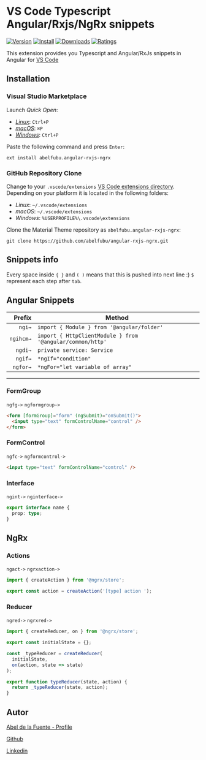 # VS Code Typescript Angular/Rxjs/NgRx snippets

[![Version](https://vsmarketplacebadge.apphb.com/version-short/abelfubu.abelfubu-dark.svg)](https://vsmarketplacebadge.apphb.com/version-short/abelfubu.abelfubu-dark.svg)
[![Install](https://vsmarketplacebadge.apphb.com/installs/abelfubu.abelfubu-dark.svg)](https://vsmarketplacebadge.apphb.com/installs/abelfubu.abelfubu-dark.svg)
[![Downloads](https://vsmarketplacebadge.apphb.com/downloads/abelfubu.abelfubu-dark.svg)](https://vsmarketplacebadge.apphb.com/downloads/abelfubu.abelfubu-dark.svg)
[![Ratings](https://vsmarketplacebadge.apphb.com/rating/abelfubu.abelfubu-dark.svg)](https://vsmarketplacebadge.apphb.com/rating/abelfubu.abelfubu-dark.svg)

This extension provides you Typescript and Angular/RxJs snippets in Angular for [VS Code](https://code.visualstudio.com/)

## Installation

### Visual Studio Marketplace

Launch _Quick Open_:

- [_Linux_](https://code.visualstudio.com/shortcuts/keyboard-shortcuts-linux.pdf): `Ctrl+P`
- [_macOS_](https://code.visualstudio.com/shortcuts/keyboard-shortcuts-macos.pdf): `⌘P`
- [_Windows_](https://code.visualstudio.com/shortcuts/keyboard-shortcuts-windows.pdf): `Ctrl+P`

Paste the following command and press `Enter`:

```shell
ext install abelfubu.angular-rxjs-ngrx
```

### GitHub Repository Clone

Change to your `.vscode/extensions` [VS Code extensions directory](https://code.visualstudio.com/docs/extensions/install-extension#_side-loading).
Depending on your platform it is located in the following folders:

- _Linux_: `~/.vscode/extensions`
- _macOS_: `~/.vscode/extensions`
- _Windows_: `%USERPROFILE%\.vscode\extensions`

Clone the Material Theme repository as `abelfubu.angular-rxjs-ngrx`:

```shell
git clone https://github.com/abelfubu/angular-rxjs-ngrx.git
```

## Snippets info

Every space inside `{ }` and `( )` means that this is pushed into next line :)
`$` represent each step after `tab`.

## Angular Snippets

|    Prefix | Method                                                    |
| --------: | --------------------------------------------------------- |
|    `ngi→` | `import { Module } from '@angular/folder'`                |
| `ngihcm→` | `import { HttpClientModule } from '@angular/common/http'` |
|   `ngdi→` | `private service: Service`                                |
|   `ngif→` | `*ngIf="condition"`                                       |
|  `ngfor→` | `*ngFor="let variable of array"`                          |

---

### FormGroup

`ngfg->`
`ngformgroup->`

```html
<form [formGroup]="form" (ngSubmit)="onSubmit()">
  <input type="text" formControlName="control" />
</form>
```

### FormControl

`ngfc->`
`ngformcontrol->`

```html
<input type="text" formControlName="control" />
```

### Interface

`ngint->`
`nginterface->`

```typescript
export interface name {
  prop: type;
}
```

## NgRx

### Actions

`ngact->` `ngrxaction->`

```typescript
import { createAction } from '@ngrx/store';

export const action = createAction('[type] action ');
```

### Reducer

`ngred->` `ngrxred->`

```typescript
import { createReducer, on } from '@ngrx/store';

export const initialState = {};

const _typeReducer = createReducer(
  initialState,
  on(action, state => state)
);

export function typeReducer(state, action) {
  return _typeReducer(state, action);
}
```

## Autor

[Abel de la Fuente - Profile](https://abelfubu.github.io/abelfubu-profile/)

[Github](https://github.com/abelfubu)

[Linkedin](https://www.linkedin.com/in/abel-de-la-fuente-53b0291aa/)
